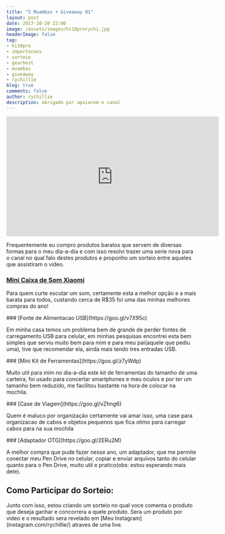 ```yaml
---
title: "5 Muambas + Giveaway 01"
layout: post
date: 2017-10-20 22:00
image: /assets/images/hi10prorychi.jpg
headerImage: false
tag:
- hi10pro
- importacoes
- sorteio
- gearbest
- muambas
- giveaway
- rychillie
blog: true
comments: false
author: rychillie
description: obrigado por apoiarem o canal
---
```

<script async src="//pagead2.googlesyndication.com/pagead/js/adsbygoogle.js"></script>
<!-- Anuncio Blog Rychillie -->
<ins class="adsbygoogle"
     style="display:block"
     data-ad-client="ca-pub-7837358846130941"
     data-ad-slot="9265933715"
     data-ad-format="auto"></ins>
<script>
(adsbygoogle = window.adsbygoogle || []).push({});
</script>

<iframe width="560" height="315" src="https://www.youtube.com/embed/YAOZQZNpoyA" frameborder="0" allowfullscreen></iframe>

<p>Frequentemente eu compro produtos baratos que servem de diversas formas para o meu dia-a-dia e com isso resolvi trazer uma serie nova para o canal no qual falo destes produtos e proponho um sorteio entre aqueles que assistiram o video.</p>

### [Mini Caixa de Som Xiaomi](https://goo.gl/uAC9nD)
<p>Para quem curte escutar um som, certamente esta a melhor opção e a mais barata para todos, custando cerca de R$35 foi uma das minhas melhores compras do ano!</p>
### [Fonte de Alimentacao USB](https://goo.gl/v7X95c)
<p>Em minha casa temos um problema bem de grande de perder fontes de carregamento USB para celular, em minhas pesquisas encontrei esta bem simples que serviu muito bem para mim e para meu pai(aquele que pediu uma), tive que recomendar ela, ainda mais tendo tres entradas USB.</p>
### [Mini Kit de Ferramentas](https://goo.gl/z7yWdp)
<p>Muito util para mim no dia-a-dia este kit de ferramentas do tamanho de uma carteira, foi usado para concertar smartphones e meu oculos e por ter um tamanho bem reduzido, me facilitou bastante na hora de colocar na mochila.</p>
### [Case de Viagem](https://goo.gl/vZhng6)
<p>Quem é maluco por organização certamente vai amar isso, uma case para organizacao de cabos e objetos pequenos que fica otimo para carregar cabos para na sua mochila</p>
### [Adaptador OTG](https://goo.gl/2ERu2M)
<p>A melhor compra que pude fazer nesse ano, um adaptador, que me permite conectar meu Pen Drive no celular, copiar e enviar arquivos tanto do celular quanto para o Pen Drive, muito util e pratico(obs: estou esperando mais dele).</p>


## Como Participar do Sorteio:
<p>Junto com isso, estou criando um sorteio no qual voce comenta o produto que deseja ganhar e concorrera a quele produto. Sera um produto por video e o resultado sera revelado em [Meu Instagram](instagram.com/rychillie/) atraves de uma live.
